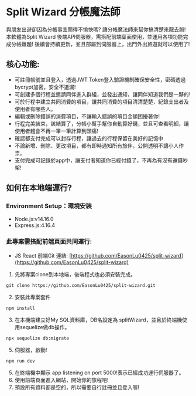 # Split Wizard 分帳魔法師

與朋友出遊卻因為分帳事宜鬧得不愉快嗎? 讓分帳魔法師來幫你搞清楚來龍去脈! 
本軟體為Split Wizard 後端API伺服器，需搭配前端葉面使用，並運用各項功能完成分帳難題!
後續會持續更新，並且部屬到伺服器上，出門外出旅遊就可以使用了!

## 核心功能: 
  - 可註冊帳號並且登入，透過JWT Token登入驗證機制確保安全性，密碼透過bycrypt加密，安全不遺漏!
  - 可創建多個行程並邀請同伴進入群組，並發出通知，讓同伴知道我們是一夥的!
  - 可於行程中建立共同消費的項目，讓共同消費的項目清清楚楚，紀錄支出者及使用者有哪些人。
  - 編輯或刪除錯誤的消費項目，不讓輸入錯誤的項目金額困擾著你!
  - 行程完美結束，該結算了，分帳小幫手幫你自動算好錢，並且可查看明細，讓使用者體會不再一筆一筆計算到頭痛!
  - 確認都支付完成可以封存行程，讓過去的行程保留在美好的記憶中
  - 不論新增、刪除、更改項目，都有即時通知所有旅伴，公開透明不讓小人作祟。
  - 支付完成可記錄於app中，讓支付者知道你已經付錢了，不再為有沒有還錢吵架!

## 如何在本地端運行?
 ### Environment Setup：環境安裝
- Node.js:v14.16.0
- Express.js:4.16.4
### 此專案需搭配前端頁面共同運行:

- JS React 前端Git 連結: [https://github.com/EasonLu0425/split-wizard](https://github.com/EasonLu0425/split-wizard)



1. 先將專案clone到本地端，後端程式也必須安裝完成。
```
git clone https://github.com/EasonLu0425/split-wizard.git
```
2. 安裝此專案套件
```
npm install
```
3. 在本機端建立好My SQL資料庫，DB名設定為 splitWizard，並且於終端機使用sequelize做db操作。
```
npx sequelize db:migrate
```
5. 伺服器，啟動!
```
npm run dev
```

5. 在終端機中顯示  app listening on port 5000!表示已經成功運行伺服器了。
6. 使用前端頁面進入網站，開始你的旅程吧!
7. 預設所有資料都是空的，所以需要自行註冊並且登入喔!
